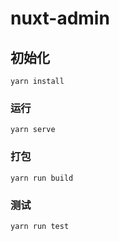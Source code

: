 
# nuxt-admin

## 初始化
```
yarn install
```

### 运行
```
yarn serve
```

### 打包
```
yarn run build
```

### 测试
```
yarn run test
```

